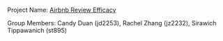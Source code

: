 Project Name: [Airbnb Review Efficacy](https://github.com/sr795937/Airbnb_review_efficacy.git)

Group Members: Candy Duan (jd2253), Rachel Zhang (jz2232), Sirawich Tippawanich (st895)
